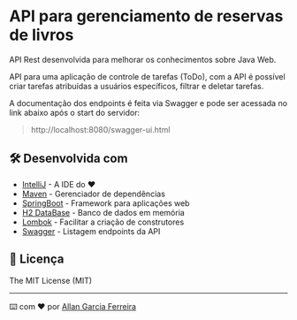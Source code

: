 # API para gerenciamento de reservas de livros

API Rest desenvolvida para melhorar os conhecimentos sobre Java Web.

API para uma aplicação de controle de tarefas (ToDo), com a API é possível criar tarefas atribuídas a usuários específicos, filtrar e deletar tarefas.

A documentação dos endpoints é feita via Swagger e pode ser acessada no link abaixo após o start do servidor:

> http://localhost:8080/swagger-ui.html

## 🛠️ Desenvolvida com

* [IntelliJ](http://www.dropwizard.io/1.0.2/docs/) - A IDE do ❤️
* [Maven](https://maven.apache.org/) - Gerenciador de dependências
* [SpringBoot](https://start.spring.io/) - Framework para aplicações web
* [H2 DataBase](https://www.h2database.com/html/main.html) - Banco de dados em memória
* [Lombok](https://projectlombok.org/) - Facilitar a criação de construtores
* [Swagger](https://swagger.io/tools/open-source/open-source-integrations/) - Listagem endpoints da API

## 📄 Licença

The MIT License (MIT)

---
⌨️ com ❤️ por [Allan Garcia Ferreira](https://github.com/allan201gf) 